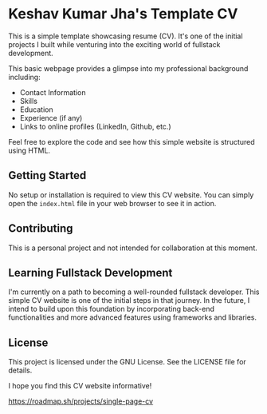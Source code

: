 # Keshav Kumar Jha's Template CV

This is a simple template showcasing resume (CV). It's one of the initial projects I built while venturing into the exciting world of fullstack development. 

This basic webpage provides a glimpse into my professional background including:

* Contact Information
* Skills
* Education
* Experience (if any)
* Links to online profiles (LinkedIn, Github, etc.)

Feel free to explore the code and see how this simple website is structured using HTML.

## Getting Started

No setup or installation is required to view this CV website. You can simply open the `index.html` file in your web browser to see it in action.

## Contributing

This is a personal project and not intended for collaboration at this moment.

## Learning Fullstack Development

I'm currently on a path to becoming a well-rounded fullstack developer. This simple CV website is one of the initial steps in that journey.  In the future, I intend to build upon this foundation by incorporating back-end functionalities and more advanced features using frameworks and libraries.

## License

This project is licensed under the GNU License. See the LICENSE file for details.

I hope you find this CV website informative!



https://roadmap.sh/projects/single-page-cv
